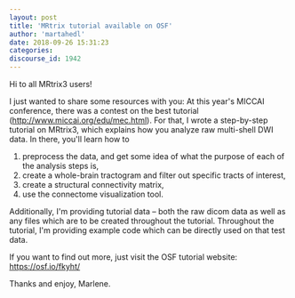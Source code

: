 ```yaml
---
layout: post
title: 'MRtrix tutorial available on OSF'
author: 'martahedl'
date: 2018-09-26 15:31:23
categories:
discourse_id: 1942
---
```

Hi to all MRtrix3 users! 

I just wanted to share some resources with you: At this year's MICCAI conference, there was a contest on the best tutorial (http://www.miccai.org/edu/mec.html). For that, I wrote a step-by-step tutorial on MRtrix3, which explains how you analyze raw multi-shell DWI data. In there, you'll learn how to 

1) preprocess the data, and get some idea of what the purpose of each of the analysis steps is,
2) create a whole-brain tractogram and filter out specific tracts of interest, 
3) create a structural connectivity matrix,
4) use the connectome visualization tool.  

Additionally, I'm providing tutorial data – both the raw dicom data as well as any files which are to be created throughout the tutorial. Throughout the tutorial, I'm providing example code which can be directly used on that test data.

If you want to find out more, just visit the OSF tutorial website: https://osf.io/fkyht/

Thanks and enjoy,
Marlene.
            
